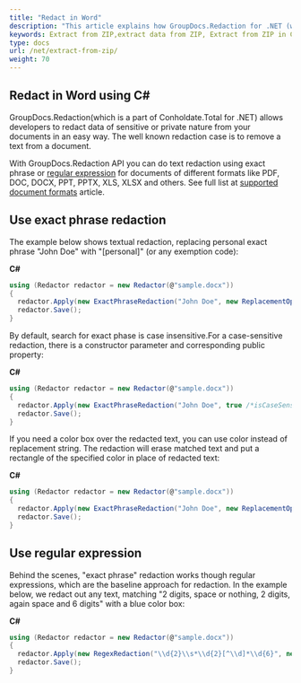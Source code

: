 ```yaml
---
title: "Redact in Word"
description: "This article explains how GroupDocs.Redaction for .NET (which is a part of Conholdate.Total for .NET) redact in Word documents."
keywords: Extract from ZIP,extract data from ZIP, Extract from ZIP in C#
type: docs
url: /net/extract-from-zip/
weight: 70
---
```


## Redact in Word using C#


GroupDocs.Redaction(which is a part of Conholdate.Total for .NET) allows developers to redact data of sensitive or private nature from your documents in an easy way. The well known redaction case is to remove a text from a document.

With GroupDocs.Redaction API you can do text redaction using exact phrase or [regular expression](https://docs.microsoft.com/en-us/dotnet/standard/base-types/regular-expressions) for documents of different formats like PDF, DOC, DOCX, PPT, PPTX, XLS, XLSX and others. See full list at [supported document formats](https://docs.groupdocs.com/redaction/net/supported-document-formats/) article.

## Use exact phrase redaction

The example below shows textual redaction, replacing personal exact phrase "John Doe" with "\[personal\]" (or any exemption code):

**C#**

```csharp
using (Redactor redactor = new Redactor(@"sample.docx"))
{
  redactor.Apply(new ExactPhraseRedaction("John Doe", new ReplacementOptions("[personal]")));
  redactor.Save();
}
```

By default, search for exact phase is case insensitive.For a case-sensitive redaction, there is a constructor parameter and corresponding public property:

**C#**

```csharp
using (Redactor redactor = new Redactor(@"sample.docx"))
{
  redactor.Apply(new ExactPhraseRedaction("John Doe", true /*isCaseSensitive*/, new ReplacementOptions("[personal]")));
  redactor.Save();
}
```

If you need a color box over the redacted text, you can use color instead of replacement string. The redaction will erase matched text and put a rectangle of the specified color in place of redacted text:

**C#**

```csharp
using (Redactor redactor = new Redactor(@"sample.docx"))
{
  redactor.Apply(new ExactPhraseRedaction("John Doe", new ReplacementOptions(System.Drawing.Color.Black)));
  redactor.Save();
}
```

## Use regular expression

Behind the scenes, "exact phrase" redaction works though regular expressions, which are the baseline approach for redaction. In the example below, we redact out any text, matching "2 digits, space or nothing, 2 digits, again space and 6 digits" with a blue color box:

**C#**

```csharp
using (Redactor redactor = new Redactor(@"sample.docx"))
{
  redactor.Apply(new RegexRedaction("\\d{2}\\s*\\d{2}[^\\d]*\\d{6}", new ReplacementOptions(System.Drawing.Color.Blue)));
  redactor.Save();
}
```












